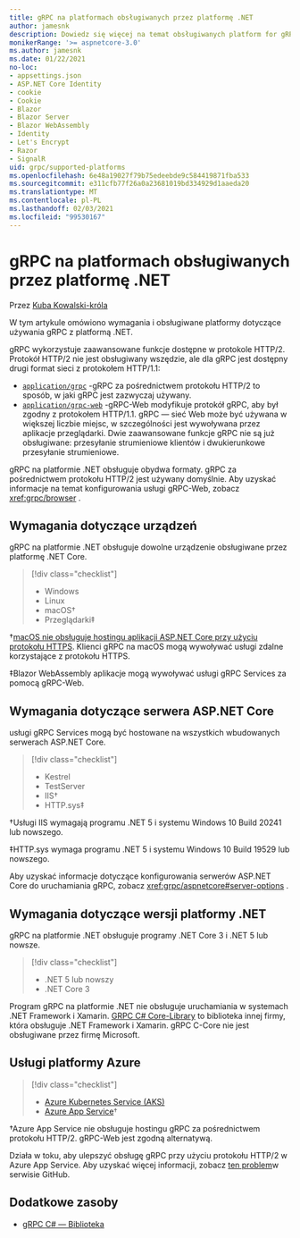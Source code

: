 ```yaml
---
title: gRPC na platformach obsługiwanych przez platformę .NET
author: jamesnk
description: Dowiedz się więcej na temat obsługiwanych platform for gRPC na platformie .NET.
monikerRange: '>= aspnetcore-3.0'
ms.author: jamesnk
ms.date: 01/22/2021
no-loc:
- appsettings.json
- ASP.NET Core Identity
- cookie
- Cookie
- Blazor
- Blazor Server
- Blazor WebAssembly
- Identity
- Let's Encrypt
- Razor
- SignalR
uid: grpc/supported-platforms
ms.openlocfilehash: 6e48a19027f79b75edeebde9c584419871fba533
ms.sourcegitcommit: e311cfb77f26a0a23681019bd334929d1aaeda20
ms.translationtype: MT
ms.contentlocale: pl-PL
ms.lasthandoff: 02/03/2021
ms.locfileid: "99530167"
---
```

# <a name="grpc-on-net-supported-platforms"></a>gRPC na platformach obsługiwanych przez platformę .NET

Przez [Kuba Kowalski-króla](https://twitter.com/jamesnk)

W tym artykule omówiono wymagania i obsługiwane platformy dotyczące używania gRPC z platformą .NET.

gRPC wykorzystuje zaawansowane funkcje dostępne w protokole HTTP/2. Protokół HTTP/2 nie jest obsługiwany wszędzie, ale dla gRPC jest dostępny drugi format sieci z protokołem HTTP/1.1:

* [`application/grpc`](https://github.com/grpc/grpc/blob/master/doc/PROTOCOL-HTTP2.md) -gRPC za pośrednictwem protokołu HTTP/2 to sposób, w jaki gRPC jest zazwyczaj używany.
* [`application/grpc-web`](https://github.com/grpc/grpc/blob/master/doc/PROTOCOL-WEB.md) -gRPC-Web modyfikuje protokół gRPC, aby był zgodny z protokołem HTTP/1.1. gRPC — sieć Web może być używana w większej liczbie miejsc, w szczególności jest wywoływana przez aplikacje przeglądarki. Dwie zaawansowane funkcje gRPC nie są już obsługiwane: przesyłanie strumieniowe klientów i dwukierunkowe przesyłanie strumieniowe.

gRPC na platformie .NET obsługuje obydwa formaty. gRPC za pośrednictwem protokołu HTTP/2 jest używany domyślnie. Aby uzyskać informacje na temat konfigurowania usługi gRPC-Web, zobacz <xref:grpc/browser> .

## <a name="device-requirements"></a>Wymagania dotyczące urządzeń

gRPC na platformie .NET obsługuje dowolne urządzenie obsługiwane przez platformę .NET Core.

> [!div class="checklist"]
>
> * Windows
> * Linux
> * macOS&dagger;
> * Przeglądarki&Dagger;

&dagger;[macOS nie obsługuje hostingu aplikacji ASP.NET Core przy użyciu protokołu HTTPS](xref:grpc/troubleshoot#unable-to-start-aspnet-core-grpc-app-on-macos). Klienci gRPC na macOS mogą wywoływać usługi zdalne korzystające z protokołu HTTPS.

&Dagger;Blazor WebAssembly aplikacje mogą wywoływać usługi gRPC Services za pomocą gRPC-Web.

## <a name="aspnet-core-server-requirements"></a>Wymagania dotyczące serwera ASP.NET Core

usługi gRPC Services mogą być hostowane na wszystkich wbudowanych serwerach ASP.NET Core.

> [!div class="checklist"]
>
> * Kestrel
> * TestServer
> * IIS&dagger;
> * HTTP.sys&Dagger;

&dagger;Usługi IIS wymagają programu .NET 5 i systemu Windows 10 Build 20241 lub nowszego.

&Dagger;HTTP.sys wymaga programu .NET 5 i systemu Windows 10 Build 19529 lub nowszego.

Aby uzyskać informacje dotyczące konfigurowania serwerów ASP.NET Core do uruchamiania gRPC, zobacz <xref:grpc/aspnetcore#server-options> .

## <a name="net-version-requirements"></a>Wymagania dotyczące wersji platformy .NET

gRPC na platformie .NET obsługuje programy .NET Core 3 i .NET 5 lub nowsze.

> [!div class="checklist"]
>
> * .NET 5 lub nowszy
> * .NET Core 3

Program gRPC na platformie .NET nie obsługuje uruchamiania w systemach .NET Framework i Xamarin. [GRPC C# Core-Library](https://grpc.io/docs/languages/csharp/quickstart/) to biblioteka innej firmy, która obsługuje .NET Framework i Xamarin. gRPC C-Core nie jest obsługiwane przez firmę Microsoft.

## <a name="azure-services"></a>Usługi platformy Azure

> [!div class="checklist"]
>
> * [Azure Kubernetes Service (AKS)](https://azure.microsoft.com/services/kubernetes-service/)
> * [Azure App Service](https://azure.microsoft.com/services/app-service/)&dagger;

&dagger;Azure App Service nie obsługuje hostingu gRPC za pośrednictwem protokołu HTTP/2. gRPC-Web jest zgodną alternatywą.

Działa w toku, aby ulepszyć obsługę gRPC przy użyciu protokołu HTTP/2 w Azure App Service. Aby uzyskać więcej informacji, zobacz [ten problem](https://github.com/dotnet/AspNetCore/issues/9020)w serwisie GitHub.

## <a name="additional-resources"></a>Dodatkowe zasoby

* [gRPC C# — Biblioteka](https://grpc.io/docs/languages/csharp/quickstart/)
